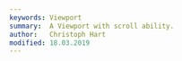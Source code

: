 ```yaml
---
keywords: Viewport
summary:  A Viewport with scroll ability.
author:   Christoph Hart
modified: 18.03.2019
---
```

  